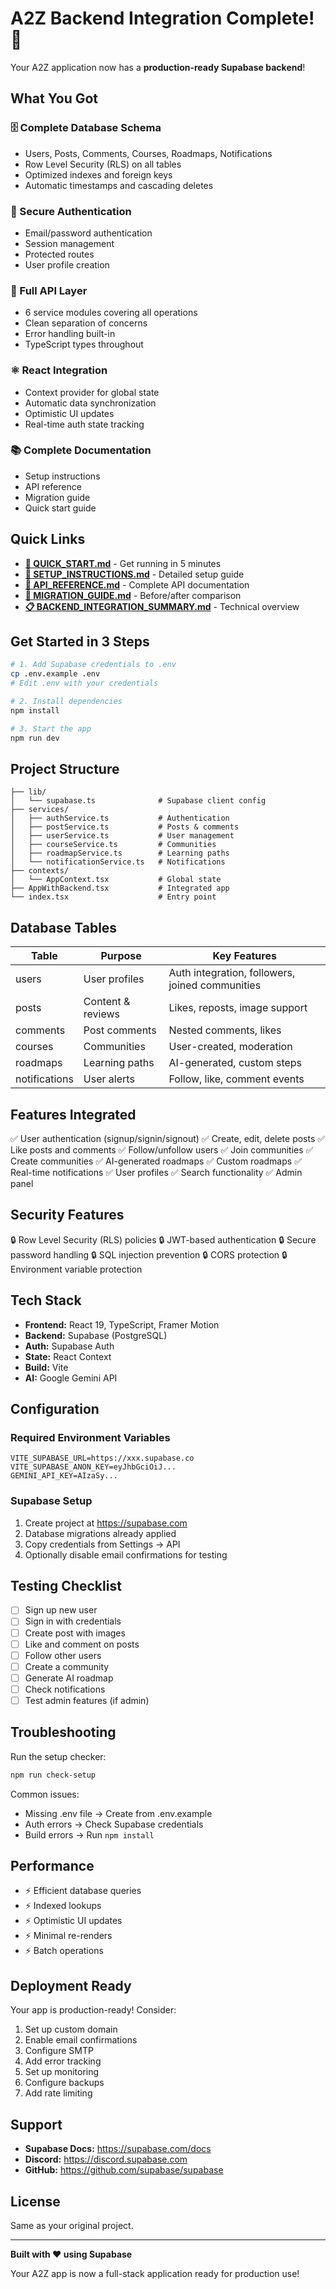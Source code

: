 # A2Z Backend Integration Complete! 🎉

Your A2Z application now has a **production-ready Supabase backend**!

## What You Got

### 🗄️ Complete Database Schema
- Users, Posts, Comments, Courses, Roadmaps, Notifications
- Row Level Security (RLS) on all tables
- Optimized indexes and foreign keys
- Automatic timestamps and cascading deletes

### 🔐 Secure Authentication
- Email/password authentication
- Session management
- Protected routes
- User profile creation

### 📡 Full API Layer
- 6 service modules covering all operations
- Clean separation of concerns
- Error handling built-in
- TypeScript types throughout

### ⚛️ React Integration
- Context provider for global state
- Automatic data synchronization
- Optimistic UI updates
- Real-time auth state tracking

### 📚 Complete Documentation
- Setup instructions
- API reference
- Migration guide
- Quick start guide

## Quick Links

- **[🚀 QUICK_START.md](QUICK_START.md)** - Get running in 5 minutes
- **[📖 SETUP_INSTRUCTIONS.md](SETUP_INSTRUCTIONS.md)** - Detailed setup guide
- **[📘 API_REFERENCE.md](API_REFERENCE.md)** - Complete API documentation
- **[🔄 MIGRATION_GUIDE.md](MIGRATION_GUIDE.md)** - Before/after comparison
- **[📋 BACKEND_INTEGRATION_SUMMARY.md](BACKEND_INTEGRATION_SUMMARY.md)** - Technical overview

## Get Started in 3 Steps

```bash
# 1. Add Supabase credentials to .env
cp .env.example .env
# Edit .env with your credentials

# 2. Install dependencies
npm install

# 3. Start the app
npm run dev
```

## Project Structure

```
├── lib/
│   └── supabase.ts              # Supabase client config
├── services/
│   ├── authService.ts           # Authentication
│   ├── postService.ts           # Posts & comments
│   ├── userService.ts           # User management
│   ├── courseService.ts         # Communities
│   ├── roadmapService.ts        # Learning paths
│   └── notificationService.ts   # Notifications
├── contexts/
│   └── AppContext.tsx           # Global state
├── AppWithBackend.tsx           # Integrated app
└── index.tsx                    # Entry point
```

## Database Tables

| Table | Purpose | Key Features |
|-------|---------|--------------|
| users | User profiles | Auth integration, followers, joined communities |
| posts | Content & reviews | Likes, reposts, image support |
| comments | Post comments | Nested comments, likes |
| courses | Communities | User-created, moderation |
| roadmaps | Learning paths | AI-generated, custom steps |
| notifications | User alerts | Follow, like, comment events |

## Features Integrated

✅ User authentication (signup/signin/signout)
✅ Create, edit, delete posts
✅ Like posts and comments
✅ Follow/unfollow users
✅ Join communities
✅ Create communities
✅ AI-generated roadmaps
✅ Custom roadmaps
✅ Real-time notifications
✅ User profiles
✅ Search functionality
✅ Admin panel

## Security Features

🔒 Row Level Security (RLS) policies
🔒 JWT-based authentication
🔒 Secure password handling
🔒 SQL injection prevention
🔒 CORS protection
🔒 Environment variable protection

## Tech Stack

- **Frontend:** React 19, TypeScript, Framer Motion
- **Backend:** Supabase (PostgreSQL)
- **Auth:** Supabase Auth
- **State:** React Context
- **Build:** Vite
- **AI:** Google Gemini API

## Configuration

### Required Environment Variables

```env
VITE_SUPABASE_URL=https://xxx.supabase.co
VITE_SUPABASE_ANON_KEY=eyJhbGciOiJ...
GEMINI_API_KEY=AIzaSy...
```

### Supabase Setup

1. Create project at https://supabase.com
2. Database migrations already applied
3. Copy credentials from Settings → API
4. Optionally disable email confirmations for testing

## Testing Checklist

- [ ] Sign up new user
- [ ] Sign in with credentials
- [ ] Create post with images
- [ ] Like and comment on posts
- [ ] Follow other users
- [ ] Create a community
- [ ] Generate AI roadmap
- [ ] Check notifications
- [ ] Test admin features (if admin)

## Troubleshooting

Run the setup checker:
```bash
npm run check-setup
```

Common issues:
- Missing .env file → Create from .env.example
- Auth errors → Check Supabase credentials
- Build errors → Run `npm install`

## Performance

- ⚡ Efficient database queries
- ⚡ Indexed lookups
- ⚡ Optimistic UI updates
- ⚡ Minimal re-renders
- ⚡ Batch operations

## Deployment Ready

Your app is production-ready! Consider:

1. Set up custom domain
2. Enable email confirmations
3. Configure SMTP
4. Add error tracking
5. Set up monitoring
6. Configure backups
7. Add rate limiting

## Support

- **Supabase Docs:** https://supabase.com/docs
- **Discord:** https://discord.supabase.com
- **GitHub:** https://github.com/supabase/supabase

## License

Same as your original project.

---

**Built with ❤️ using Supabase**

Your A2Z app is now a full-stack application ready for production use!
